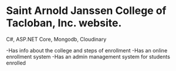 # Saint Arnold Janssen College of Tacloban, Inc. website.

C#, ASP.NET Core, Mongodb, Cloudinary

-Has info about the college and steps of enrollment
-Has an online enrollment system
-Has an admin management system for students enrolled
